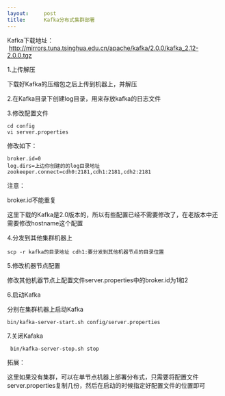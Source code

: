 ```yaml
---
layout:     post
title:      Kafka分布式集群部署
---
```

<div id="article_content" class="article_content clearfix csdn-tracking-statistics" data-pid="blog" data-mod="popu_307" data-dsm="post">
								            <link rel="stylesheet" href="https://csdnimg.cn/release/phoenix/template/css/ck_htmledit_views-f76675cdea.css">
						<div class="htmledit_views" id="content_views">
                <p>Kafka下载地址：     <a href="http://mirrors.tuna.tsinghua.edu.cn/apache/kafka/2.0.0/kafka_2.12-2.0.0.tgz" rel="nofollow">http://mirrors.tuna.tsinghua.edu.cn/apache/kafka/2.0.0/kafka_2.12-2.0.0.tgz</a></p>

<p>1.上传解压</p>

<p>下载好Kafka的压缩包之后上传到机器上，并解压</p>

<p>2.在Kafka目录下创建log目录，用来存放kafka的日志文件</p>

<p>3.修改配置文件</p>

<pre class="has">
<code>cd config
vi server.properties</code></pre>

<p>修改如下：</p>

<pre class="has">
<code class="language-bash">broker.id=0
log.dirs=上边你创建的的log目录地址
zookeeper.connect=cdh0:2181,cdh1:2181,cdh2:2181</code></pre>

<p>注意：</p>

<p>broker.id不能重复    </p>

<p>这里下载的Kafka是2.0版本的，所以有些配置已经不需要修改了，在老版本中还需要修改hostname这个配置</p>

<p>4.分发到其他集群机器上</p>

<pre class="has">
<code>scp -r kafka的目录地址 cdh1:要分发到其他机器节点的目录位置</code></pre>

<p>5.修改机器节点配置</p>

<p>修改其他机器节点上配置文件server.properties中的broker.id为1和2</p>

<p>6.启动Kafka</p>

<p>分别在集群机器上启动Kafka</p>

<pre class="has">
<code>bin/kafka-server-start.sh config/server.properties</code></pre>

<p>7.关闭Kafaka</p>

<pre class="has">
<code> bin/kafka-server-stop.sh stop </code></pre>

<p>拓展：   </p>

<p>这里如果没有集群，可以在单节点机器上部署分布式，只需要将配置文件server.properties复制几份，然后在启动的时候指定好配置文件的位置即可</p>            </div>
                </div>